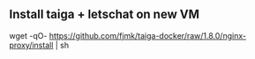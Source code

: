 ## Install taiga + letschat on new VM

wget -qO- https://github.com/fjmk/taiga-docker/raw/1.8.0/nginx-proxy/install | sh


